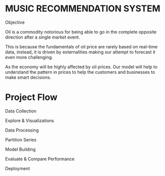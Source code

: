 
# MUSIC RECOMMENDATION SYSTEM

Objective

Oil is a commodity notorious for being able to go in the complete opposite direction after a single market event.
         
This is because the fundamentals of oil price are rarely based on real-time data, instead, it is driven by externalities making our attempt to forecast it even more challenging. 
       
 As the economy will be highly affected by oil prices. Our model will help to understand the pattern in prices to help the customers and businesses to make smart decisions.

# Project Flow

Data Collection

Explore & Visualizations

Data Processing

Partition Series

Model Building

Evaluate & Compare Performance

Deployment

